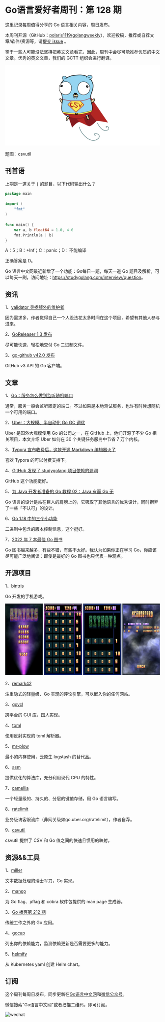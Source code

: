 # Go语言爱好者周刊：第 128 期

这里记录每周值得分享的 Go 语言相关内容，周日发布。

本周刊开源（GitHub：[polaris1119/golangweekly](https://github.com/polaris1119/golangweekly)），欢迎投稿，推荐或自荐文章/软件/资源等，请[提交 issue](https://github.com/polaris1119/golangweekly/issues) 。

鉴于一些人可能没法坚持把英文文章看完，因此，周刊中会尽可能推荐优质的中文文章。优秀的英文文章，我们的 GCTT 组织会进行翻译。

![](imgs/issue128/cover.png)

题图：csvutil

## 刊首语

上期是一道关于 `|` 的题目，以下代码输出什么？

```go
package main

import (
	"fmt"
)

func main() {
	var a, b float64 = 1.0, 4.0
	fmt.Println(a | b)
}
```

A：5；B：+Inf；C：panic；D：不能编译

正确答案是 D。

Go 语言中文网最近新增了一个功能：Go每日一题，每天一道 Go 题目及解析，可以每天一刷，访问地址：<https://studygolang.com/interview/question>。

## 资讯

1、[validator 寻找额外的维护者](https://github.com/go-playground/validator/issues/874)

因为需求多，作者觉得自己一个人没法花太多时间在这个项目，希望有其他人参与进来。

2、[GoReleaser 1.3 发布](https://goreleaser.com/)

尽可能快速、轻松地交付 Go 二进制文件。

3、[go-github v42.0 发布](https://github.com/google/go-github)

GitHub v3 API 的 Go 客户端。

## 文章

1、[Go：服务怎么做到监听随机端口](https://mp.weixin.qq.com/s/DNfegnHPWAe1oBgLx2O-4g)

通常，服务一般会监听固定的端口。不过如果是本地测试服务，也许有时候想随机一个可用的端口。

2、[Uber：大规模、半自动化 Go GC 调优](https://mp.weixin.qq.com/s/XithQarYmXHbPhtVzhNm-w)

Uber 是国外大规模使用 Go 的公司之一，在 GitHub 上，他们开源了不少 Go 相关项目，本文介绍 Uber 如何在 30 个关键任务服务中节省 7 万个内核。

3、[Typora 宣布收费后，这款开源 Markdown 编辑器火了](https://mp.weixin.qq.com/s/4zqNSSA0Ortw-Wx1cG9qCA)

喜欢 Typora 的可以付费支持下。

4、[GitHub 发现了 studygolang 项目依赖的漏洞](https://mp.weixin.qq.com/s/jFqy_HtK-1qIh--RIx00rQ)

GitHub 这个功能挺好。

5、[为 Java 开发者准备的 Go 教程 02：Java 有而 Go 无](https://mp.weixin.qq.com/s/1BPDqnmwUDNKN7qwYoc4QQ)

Go 语言的设计是站在巨人的肩膀上的，它吸取了其他语言的优秀设计，同时摒弃了一些「不认可」的设计。

6、[Go 1.18 中的三个小功能](https://mp.weixin.qq.com/s/NwMzaXEUzRLdjK1VG32HBA)

二进制中包含的版本控制信息，这个挺好。

7、[2022 年 7 本最佳 Go 图书](https://mp.weixin.qq.com/s/q3gXz803psBdy0vkFyPxvA)

Go 图书越来越多，有些不错，有些不太好。我认为如果你正在学习 Go，你应该尽可能广泛地阅读：即使是最好的 Go 图书也只代表一种观点。

## 开源项目

1、[bintris](https://github.com/Lallassu/bintris)

Go 开发的手机游戏。

![](imgs/issue128/bintris.png)

2、[remark42](https://github.com/umputun/remark42)

注重隐式的轻量级、Go 实现的评论引擎，可以嵌入你的任何网站。

3、[govcl](https://github.com/ying32/govcl)

跨平台的 GUI 库，国人实现。

4、[toml](https://github.com/BurntSushi/toml)

使用反射实现的 toml 解析器。

5、[mr-plow](https://github.com/Ringloop/mr-plow)

最小的内存使用，云原生 logstash 的替代品。

6、[asm](https://github.com/segmentio/asm)

提供优化的算法库，充分利用现代 CPU 的特性。

7、[camellia](https://github.com/debevv/camellia)

一个轻量级的、持久的、分层的键值存储，用 Go 语言编写。

8、[ratelimit](https://github.com/yudeguang/ratelimit)

业务级访客限流库（非网关级如go.uber.org/ratelimit），作者自荐。

9、[csvutil](https://github.com/jszwec/csvutil)

csvutil 提供了 CSV 和 Go 值之间的快速且惯用的映射。

## 资源&&工具

1、[miller](https://github.com/johnkerl/miller)

文本数据处理的瑞士军刀，Go 实现。

2、[mango](https://github.com/muesli/mango)

为 Go flag、pflag 和 cobra 软件包提供的 man page 生成器。

3、[Go 播客第 212 期](https://changelog.com/gotime/212)

传统工作之外的 Go 应用。

4、[gocap](https://github.com/cugu/gocap)

列出你的依赖能力，监测依赖更新是否需要更多的能力。

5、[helmify](https://github.com/arttor/helmify)

从 Kubernetes yaml 创建 Helm chart。

## 订阅

这个周刊每周日发布，同步更新在[Go语言中文网](https://studygolang.com/go/weekly)和[微信公众号](https://weixin.sogou.com/weixin?query=Go%E8%AF%AD%E8%A8%80%E4%B8%AD%E6%96%87%E7%BD%91)。

微信搜索"Go语言中文网"或者扫描二维码，即可订阅。

![wechat](imgs/wechat.png)
